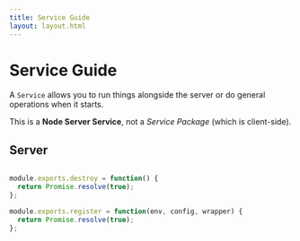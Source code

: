 ```yaml
---
title: Service Guide
layout: layout.html
---
```


# Service Guide

A `Service` allows you to run things alongside the server or do general operations when it starts.

This is a **Node Server Service**, not a *Service Package* (which is client-side).

## Server

```javascript

module.exports.destroy = function() {
  return Promise.resolve(true);
};

module.exports.register = function(env, config, wrapper) {
  return Promise.resolve(true);
};

```
